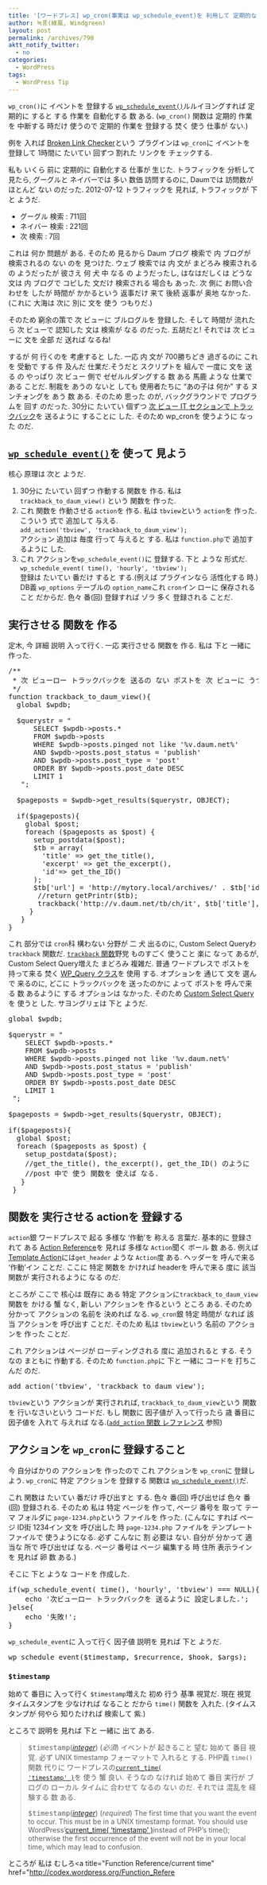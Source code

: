 ```yaml
---
title: '[ワードプレス] wp_cron(事実は wp_schedule_event)を 利用して 定期的な 作業 夏期'
author: 녹풍(綠風, Windgreen)
layout: post
permalink: /archives/790
aktt_notify_twitter:
  - no
categories:
  - WordPress
tags:
  - WordPress Tip
---
```

`wp_cron()`に イベントを 登録する <a target="_top" href="http://codex.wordpress.org/Function_Reference/wp_schedule_event"><code>wp_schedule_event()</code></a>ルルイヨングすれば 定期的に すると する 作業を 自動化する 数 ある. (`wp_cron()` 関数は 定期的 作業を 中断する 時だけ 使うので 定期的 作業を 登録する 焚く 使う 仕事が ない.)

例を 入れば <a target="_top" href="http://wordpress.org/extend/plugins/broken-link-checker/">Broken Link Checker</a>という プラグインは `wp_cron`に イベントを 登録して 1時間に たいてい 回ずつ 割れた リンクを チェックする.

私も いくら 前に 定期的に 自動化する 仕事が 生じた. トラフィックを 分析して 見たら, グーグルと ネイバーでは 多い 数価 訪問するのに, Daumでは 訪問数が ほとんど ない のだった. 2012-07-12 トラフィックを 見れば, トラフィックが 下と ようだ.

*   グーグル 検索 : 711回
*   ネイバー 検索 : 221回
*   次 検索 : 7回

これは 何か 問題が ある. そのため 見るから Daum ブログ 検索で 内 ブログが 検索されるの ない のを 見つけた. ウェブ 検索では 内 文が まどろみ 検索される の ようだったが 彼さえ 何 犬 中 なる の ようだったし, はなはだしくは どうな 文は 内 ブログで コピした 文だけ 検索される 場合も あった. 次 側に お問い合わせを したが 時間が かかるという 返事だけ 来て 後続 返事が 奥地 なかった. (これに 大海は 次に 別に 文を 使う つもりだ.)

そのため 窮余の策で 次 ビューに ブルログルを 登録した. そして 時間が 流れたら 次 ビューで 認知した 文は 検索が なる のだった. 五胡だと! それでは 次 ビューに 文を 全部 だ 送れば なるね!

するが 何 行くのを 考慮すると した. 一応 内 文が 700勝ちどき 過ぎるのに これを 受動で する 件 及んだ 仕業だ.そうだと スクリプトを 組んで 一度に 文を 送る の やっぱり 次 ビュー 側で ゼゼルルダングする 数 ある 馬鹿 ような 仕業である ことだ. 制裁を あうの ないと しても 使用者たちに &#8220;あの子は 何か&#8221; する ヌンチォングを あう 数 ある. そのため 思った のが, バックグラウンドで プログラムを 回す のだった. 30分に たいてい 個ずつ <a target="_top" href="http://daumview.tistory.com/29" class="broken_link">次 ビュー IT セクションで トラックバック</a>を 送るように することに した. そのため wp_cronを 使うように なった のだ.

## <a target="_top" href="http://codex.wordpress.org/Function_Reference/wp_schedule_event"><code>wp_schedule_event()</code></a>を 使って 見よう

核心 原理は 次と ようだ.

1.  30分に たいてい 回ずつ 作動する 関数を 作る. 私は`trackback_to_daum_view()` という 関数を 作った.
2.  これ 関数を 作動させる `action`を 作る. 私は `tbview`という `action`を 作った. こういう 式で 追加して 与える.  
    `add_action('tbview', 'trackback_to_daum_view');`  
    アクション 追加は 毎度 行って 与えると する. 私は `function.php`で 追加するように した.
3.  これ アクションを`wp_schedule_event()`に 登録する. 下と ような 形式だ.  
    `wp_schedule_event( time(), 'hourly', 'tbview');`  
    登録は たいてい 番だけ すると する.(例えば プラグインなら 活性化する 時.) DB義 `wp_options` テーブルの `option_name`これ `cron`イン ローに 保存されること だからだ. 色々 番(回) 登録すれば ゾラ 多く 登録される ことだ.

## 実行させる 関数を 作る

定木, 今 詳細 説明 入って行く. 一応 実行させる 関数を 作る. 私は 下と 一緒に 作った.

<pre class="brush: php; gutter: true; first-line: 1">/**
 * 次 ビューロー トラックバックを 送るの ない ポストを 次 ビューに うつ.
 */
function trackback_to_daum_view(){
  global $wpdb;
  
  $querystr = "
      SELECT $wpdb-&gt;posts.* 
      FROM $wpdb-&gt;posts
      WHERE $wpdb-&gt;posts.pinged not like &#039;%v.daum.net%&#039;
      AND $wpdb-&gt;posts.post_status = &#039;publish&#039;
      AND $wpdb-&gt;posts.post_type = &#039;post&#039;
      ORDER BY $wpdb-&gt;posts.post_date DESC
      LIMIT 1
   "; 
  
  $pageposts = $wpdb-&gt;get_results($querystr, OBJECT);

  if($pageposts){
    global $post;
    foreach ($pageposts as $post) {
      setup_postdata($post);
      $tb = array(
        &#039;title&#039; =&gt; get_the_title(),
        &#039;excerpt&#039; =&gt; get_the_excerpt(),
        &#039;id&#039;=&gt; get_the_ID()
      );
      $tb[&#039;url&#039;] = &#039;http://mytory.local/archives/&#039; . $tb[&#039;id&#039;];
       //return getPrintr($tb);
       trackback(&#039;http://v.daum.net/tb/ch/it&#039;, $tb[&#039;title&#039;], $tb[&#039;excerpt&#039;], $tb[&#039;id&#039;]);
     }
   }
}</pre>

これ 部分では `cron`科 構わない 分野が 二 犬 出るのに, Custom Select Queryわ `trackback` 関数だ. <a target="_top" href="http://codex.wordpress.org/Function_Reference/trackback"><code>trackback</code> 関数</a>野党 ものすごく 使うこと 楽に なって あるが, Custom Select Query増えた まどろみ 複雑だ. 普通 ワードプレスで ポストを 持って来る 焚く <a target="_top" href="http://codex.wordpress.org/Class_Reference/WP_Query">WP_Query クラス</a>を 使用 する. オプションを 通じて 文を 選んで 来るのに, どこに トラックバックを 送ったのかに よって ポストを 呼んで来る 数 あるように する オプションは なかった. そのため <a target="_top" href="http://codex.wordpress.org/Displaying_Posts_Using_a_Custom_Select_Query">Custom Select Query</a>を 使うと した. サヨングリェは 下と ようだ.

<pre class="brush: php; gutter: true; first-line: 1">global $wpdb;

$querystr = "
    SELECT $wpdb-&gt;posts.* 
    FROM $wpdb-&gt;posts
    WHERE $wpdb-&gt;posts.pinged not like &#039;%v.daum.net%&#039;
    AND $wpdb-&gt;posts.post_status = &#039;publish&#039;
    AND $wpdb-&gt;posts.post_type = &#039;post&#039;
    ORDER BY $wpdb-&gt;posts.post_date DESC
    LIMIT 1
 "; 

$pageposts = $wpdb-&gt;get_results($querystr, OBJECT);

if($pageposts){
  global $post;
  foreach ($pageposts as $post) {
    setup_postdata($post);
    //get_the_title(), the_excerpt(), get_the_ID() のように
    //post 中で 使う 関数を 使えば なる.
   }
 }</pre>

## 関数を 実行させる actionを 登録する

`action`銀 ワードプレスで 起る 多様な &#8216;作動&#8217;を 称える 言葉だ. 基本的に 登録されて ある <a target="_top" href="http://codex.wordpress.org/Plugin_API/Action_Reference">Action Reference</a>を 見れば 多様な `Action`聞く ボール 数 ある. 例えば <a target="_top" href="http://codex.wordpress.org/Plugin_API/Action_Reference#Template_Actions">Template Action</a>には`get_header` ような `Action`度 ある. ヘッダーを 呼んで来る &#8216;作動&#8217;イン ことだ. ここに 特定 関数を かければ headerを 呼んで来る 度に 該当 関数が 実行されるように なる のだ.

ところが ここで 核心は 既存に ある 特定 アクションに`trackback_to_daum_view` 関数を かける 蟹 なく, 新しい アクションを 作るという ところ ある. そのため 分かって アクションの 名前を 決めれば なる. `wp_cron`銀 特定 時間が なれば 該当 アクションを 呼び出す ことだ. そのため 私は `tbview`という 名前の アクションを 作った ことだ.

これ アクションは ページが ローディングされる 度に 追加されると する. そうなの まともに 作動する. そのため `function.php`に 下と 一緒に コードを 打ちこんだ のだ.

<pre class="brush: php; gutter: true; first-line: 1">add_action(&#039;tbview&#039;, &#039;trackback_to_daum_view&#039;);</pre>

`tbview`という アクションが 実行されれば, `trackback_to_daum_view`という 関数を 行いなさいという コードだ. もし 関数に 因子値が 入って行ったら 歳 番目に 因子値を 入れて 与えれば なる.(<a target="_top" href="http://codex.wordpress.org/Function_Reference/add_action"><code>add_action</code> 関数 レファレンス</a> 参照)

## アクションを `wp_cron`に 登録すること

今 自分ばかりの アクションを 作ったので これ アクションを `wp_cron`に 登録しよう. `wp_cron`に 特定 アクションを 登録する 関数は <a target="_top" href="http://codex.wordpress.org/Function_Reference/wp_schedule_event"><code>wp_schedule_event()</code></a>だ.

これ 関数は たいてい 番だけ 呼び出すと する. 色々 番(回) 呼び出せば 色々 番(回) 登録される. そのため 私は 特定 ページを 作って, ページ 番号を 取って テーマ フォルダに `page-1234.php`という ファイルを 作った. (こんなに すれば ページ ID街 1234イン 文を 呼び出した 時 `page-1234.php` ファイルを テンプレート ファイルで 使うようになる. 必ず こんなに 割 必要は ない. 自分が 分かって 適当な 所で 呼び出せば なる. ページ 番号は ページ 編集する 時 住所 表示ラインを 見れば 卵 数 ある.)

そこに 下と ような コードを 作成した.

<pre class="brush: php; gutter: true; first-line: 1">if(wp_schedule_event( time(), &#039;hourly&#039;, &#039;tbview&#039;) === NULL){
	echo &#039;次ビューロー トラックバックを 送るように 設定しました.&#039;;
}else{
	echo &#039;失敗!&#039;;
}</pre>

`wp_schedule_event`に 入って行く 因子値 説明を 見れば 下と ようだ.

<pre class="brush: php; gutter: true; first-line: 1">wp_schedule_event($timestamp, $recurrence, $hook, $args);</pre>

### `$timestamp`

始めて 番目に 入って行く `$timestamp`増えた 初め 行う 基準 視覚だ. 現在 視覚 タイムスタンプを 少なければ なること だから `time()` 関数を 入れた. (タイムスタンプが 何やら 知りたければ 検索して 紫.)

ところで 説明を 見れば 下と 一緒に 出て ある.

> <tt>$timestamp</tt>(<a title="How to Pass Tag Parameters" target="_top" href="http://codex.wordpress.org/How_to_Pass_Tag_Parameters#Integer"><em>integer</em></a>) (*必須*) イベントが 起きること 望む 始めて 番目 視覚. 必ず UNIX timestamp フォーマットで 入れると する. PHP義 `time()` 関数 代りに ワードプレスの<a title="Function Reference/current time" target="_top" href="http://codex.wordpress.org/Function_Reference/current_time"><code>current_time( 'timestamp' )</code></a>を 使う 蟹 良い. そうなの なければ 始めて 番目 実行が ブログの ローカル タイムに 合わせて なるの ない のだ. それでは 混乱を 経験する 数 ある.
> 
> <tt>$timestamp</tt>(<a title="How to Pass Tag Parameters" target="_top" href="http://codex.wordpress.org/How_to_Pass_Tag_Parameters#Integer"><em>integer</em></a>) (*required*) The first time that you want the event to occur. This must be in a UNIX timestamp format. You should use WordPress&#8217;<a title="Function Reference/current time" target="_top" href="http://codex.wordpress.org/Function_Reference/current_time">current_time( &#8216;timestamp&#8217; )</a>instead of PHP&#8217;s time(); otherwise the first occurrence of the event will not be in your local time, which may lead to confusion.

ところが 私は むしろ<a title="Function Reference/current time" href="http://codex.wordpress.org/Function_Refere

<script language=JavaScript>  
function j2k\_select\_translate() {  
if (document.getSelection) text = document.getSelection();  
else if (document.selection) text = document.selection.createRange().text;  
else return;

var j2k\_window = window.open(&#8221; http:=&#8221;&#8221; jptrans.naver.net=&#8221;&#8221; j2k\_brief.php?mode=&#8221;k2j&selection="&#8221; +=&#8221;&#8221; text.replace(=&#8221;&#8221; g,=&#8221;&#8221; &#8220;+&#8221;),=&#8221;&#8221; &#8220;\_blank&#8221;,=&#8221;&#8221; &#8220;left=&#8221;1,top=1,width=585,height=370,status=yes,resizable=yes,toolbar=yes");&#8221; j2k\_window.focus();=&#8221;&#8221; }=&#8221;&#8221; <="" script="">

</a>